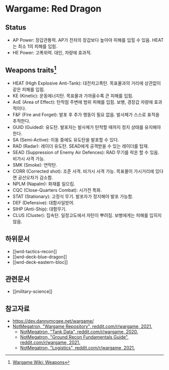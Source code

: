 # Wargame: Red Dragon

## Status

* AP Power: 장갑관통력. AP가 전차의 장갑보다 높아야 피해를 입힐 수 있음. HEAT는 최소 1의 피해를 입힘.
* HE Power: 고폭위력. 대인, 차량에 효과적.

## Weapons traits[^weapons-traits]

* HEAT (High Explosive Anti-Tank): 대전차고폭탄. 목표물과의 거리에 상관없이 같은 피해를 입힘.
* KE (Kinetic): 운동에너지탄. 목표물과 가까울수록 큰 피해를 입힘.
* AoE (Area of Effect): 탄착점 주변에 범위 피해를 입힘. 보병, 경장갑 차량에 효과적이다.
* F&F (Fire and Forget): 발포 후 추가 행동이 필요 없음. 발사체가 스스로 표적을 추적한다.
* GUID (Guided): 유도탄. 발포자는 발사체가 탄착할 때까지 정지 상태를 유지해야 한다.
* SA (Semi-Active): 이동 중에도 유도탄을 발포할 수 있다.
* RAD (Radar): 레이더 유도탄. SEAD에게 공격받을 수 있는 레이더를 탑재.
* SEAD (Suppression of Enemy Air Defences): RAD 무기를 락온 할 수 있음. 비가시 사격 가능.
* SMK (Smoke): 연막탄.
* CORR (Corrected shot): 조준 사격. 비가시 사격 가능. 목표물이 가시거리에 있다면 공산오차가 감소함.
* NPLM (Napalm): 화재를 일으킴.
* CQC (Close-Quarters Combat): 시가전 특화.
* STAT (Stationary): 고정식 무기. 발포자가 정지해야 발포 가능함.
* DEF (Defensive): 대함사일방어.
* SIHP (Anti-Ship): 대함무기.
* CLUS (Cluster): 집속탄. 일정고도에서 자탄이 뿌려짐. 보병에게는 피해를 입히지 않음.

## 하위문서

* [[wrd-tactics-recon]]
* [[wrd-deck-blue-dragon]]
* [[wrd-deck-eastern-bloc]]

## 관련문서

- [[military-science]]

## 참고자료

* https://dev.dannymcgee.net/wargame/
* [NotMegatron, "Wargame Repository", reddit.com/r/wargame, 2021.](https://www.reddit.com/r/wargame/comments/ngt60q/wargame_repository/)
  * [NotMegatron, "Tank Data", reddit.com/r/wargame, 2020.](https://www.reddit.com/r/wargame/comments/k28xsj/tank_data/)
  * [NotMegatron, "Ground Recon Fundamentals Guide", reddit.com/r/wargame, 2021.](https://www.reddit.com/r/wargame/comments/o42dru/ground_recon_fundamentals_guide/)
  * [NotMegatron, "Logistics", reddit.com/r/wargame, 2021.](https://www.reddit.com/r/wargame/comments/njg2x6/logistics/)

[^weapons-traits]: [Wargame Wiki: Weapons](https://wargame.fandom.com/wiki/Weapons)

